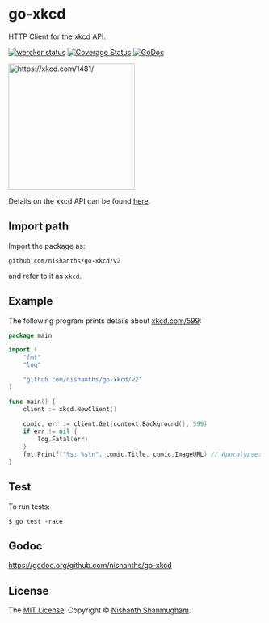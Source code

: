 # go-xkcd

HTTP Client for the xkcd API.

[![wercker status](https://app.wercker.com/status/6c1de0bfd64a428d6ece5a2337268160/s "wercker status")](https://app.wercker.com/project/bykey/6c1de0bfd64a428d6ece5a2337268160) [![Coverage Status](https://coveralls.io/repos/github/nishanths/go-xkcd/badge.svg?branch=master)](https://coveralls.io/github/nishanths/go-xkcd?branch=master)
[![GoDoc](https://godoc.org/github.com/nishanths/go-xkcd?status.svg)](https://godoc.org/github.com/nishanths/go-xkcd)

[<img alt="https://xkcd.com/1481/" title="https://xkcd.com/1481/" src="http://imgs.xkcd.com/comics/api.png" width="250">](https://xkcd.com/1481/)

Details on the xkcd API can be found [here](https://xkcd.com/json.html).

## Import path

Import the package as:

```
github.com/nishanths/go-xkcd/v2
```

and refer to it as `xkcd`.

## Example

The following program prints details about [xkcd.com/599](http://xkcd.com/599):

```go
package main

import (
    "fmt"
    "log"

    "github.com/nishanths/go-xkcd/v2"
)

func main() {
    client := xkcd.NewClient()
    
    comic, err := client.Get(context.Background(), 599)
    if err != nil {
        log.Fatal(err)
    }
    fmt.Printf("%s: %s\n", comic.Title, comic.ImageURL) // Apocalypse: http://imgs.xkcd.com/comics/apocalypse.png
}
```

## Test

To run tests:

```
$ go test -race
```

## Godoc

https://godoc.org/github.com/nishanths/go-xkcd

## License

The [MIT License](http://nishanths.mit-license.org). Copyright © [Nishanth Shanmugham](https://github.com/nishanths).
